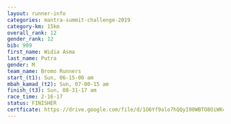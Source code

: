 ```yaml
---
layout: runner-info 
categories: mantra-summit-challenge-2019 
category-km: 15km 
overall_rank: 12
gender_rank: 12
bib: 909
first_name: Widia Asma
last_name: Putra
gender: M
team_name: Bromo Runners
start_(t1): Sun, 06-15-00 am
mbah_kamad_(t2): Sun, 07-00-15 am
finish_(t3): Sun, 08-31-17 am
race_time: 2-16-17
status: FINISHER
certficate: https-//drive.google.com/file/d/1O6Yf9alo7hQQyI00WBTO8OiWK4ppGNGZ/view?usp=sharing
---
```


